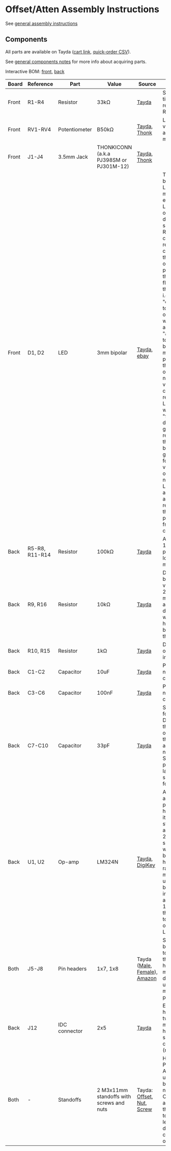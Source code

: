 # Offset/Atten Assembly Instructions

See [general assembly instructions](https://quinnfreedman.github.io/modular/docs/assembly)

## Components

All parts are available on Tayda ([cart link](https://www.taydaelectronics.com/savecartpro/index/savenewquote/qid/87940674120), [quick-order CSV](https://freemodular.org/modules/OffsetAtten/fm_oa_tayda_bom.csv)).

See [general components notes](https://quinnfreedman.github.io/modular/docs/components) for more info about acquiring parts.

Interactive BOM: [front](https://quinnfreedman.github.io/fm-artifacts/OffsetAtten/rng_pcb_front_interactive_bom.html), [back](https://quinnfreedman.github.io/fm-artifacts/OffsetAtten/rng_pcb_back_interactive_bom.html)

| Board | Reference | Part             | Value                                   | Source  | Comment |
| ----- | --------- | ---------------- | --------------------------------------- | ------- | ------- |
| Front | R1-R4     | Resistor         | 33kΩ                                    | [Tayda](https://www.taydaelectronics.com/resistors/1-4w-metal-film-resistors/resistor-33k-ohm-1-4w-1-metal-film-pkg-of-10.html) | Should be ~5/7 times the resistance of RV2 & RV4. |
| Front | RV1-RV4   | Potentiometer    | B50kΩ                                   | [Tayda](https://www.taydaelectronics.com/50k-ohm-linear-taper-potentiometer-d-shaft-pcb-9mm.html), [Thonk](https://www.thonk.co.uk/shop/alpha-9mm-pots-dshaft/) | Linear. Any value is fine, just adjust R1-R4 to match. |
| Front | J1-J4     | 3.5mm Jack       | THONKICONN (a.k.a PJ398SM or PJ301M-12) | [Tayda](https://www.taydaelectronics.com/pj-3001f-3-5-mm-mono-phone-jack.html), [Thonk](https://www.thonk.co.uk/shop/thonkiconn/) | |
| Front | D1, D2    | LED              | 3mm bipolar                             | [Tayda](https://www.taydaelectronics.com/leds/round-leds/3mm-leds/bi-color-led-3mm-red-green.html), [ebay](https://www.ebay.com/itm/133972966618) | This is a bipolar/bi-color LED. That means it is essentially two LEDs wired in opposite directions in the same package. Reversing the connection reverses the colors. When the module is outputting a positive voltage, the current will flow "forwards" through the LED, i.e. the square "cathode" hole towards the top of the module will be negative and the round "anode" hole towards the bottom of the module will be positive. When the module is outputting a negative voltage, the current will be reversed. The LEDs I bought were red in their "forward" direction and green in reverse, so I put them in backwards to get a green light for positive voltages. If you only have normal unipolar LEDs, just solder another led or any diode in reverse across the legs to protect the LED from the reverse current. |
| Back  | R5-R8, R11-R14 | Resistor    | 100kΩ                                   | [Tayda](https://www.taydaelectronics.com/10-x-resistor-100k-ohm-1-4w-1-metal-film-pkg-of-10.html) | Any value 10k-100k is probably fine as long as they all match. |
| Back  | R9, R16   | Resistor         | 10kΩ                                    | [Tayda](https://www.taydaelectronics.com/resistors/1-4w-metal-film-resistors/10-x-resistor-10k-ohm-1-4w-1-metal-film-pkg-of-10.html) | Determines LED brightness. Any value between 220Ω-10kΩ might be appropriate depending on which LEDs you have and how bright you want them. |
| Back  | R10, R15  | Resistor         | 1kΩ                                     | [Tayda](https://www.taydaelectronics.com/resistors/1-4w-metal-film-resistors/10-x-resistor-1k-ohm-1-4w-1-metal-film-pkg-of-10.html) | Determines output impedance |
| Back  | C1-C2     | Capacitor        | 10uF                                    | [Tayda](https://www.taydaelectronics.com/10uf-16v-85c-radial-electrolytic-capacitor.html) | Power supply noise filtering capacitors |
| Back  | C3-C6     | Capacitor        | 100nF                                   | [Tayda](https://www.taydaelectronics.com/a-553-0-1uf-50v-ceramic-disc-capacitor-pkg-of-10.html) | Power supply noise filtering capacitors |
| Back  | C7-C10    | Capacitor        | 33pF                                    | [Tayda](https://www.taydaelectronics.com/capacitors/ceramic-disc-capacitors/10-x-33pf-50v-ceramic-disc-capacitor-pkg-of-10.html) | Stabilizing cap for op-amps. Depending on the model of op-amps used, these probably aren't strictly necessary. Should be proportionally larger if using smaller resistors for R5-R8. |
| Back  | U1, U2    | Op-amp           | LM324N                                  | [Tayda](https://www.taydaelectronics.com/lm324n-lm324-324-low-power-quad-op-amp-ic.html), [DigiKey](https://www.digikey.com/en/products/detail/texas-instruments/LM324N/277627) | Any quad op-amp would probably work here, as long as it follows the standard pinout and can handle 24V power supply. A TL074 would work fine, but it can't handle rail-to-rail inputs, so it might give unexpected behavior if the input or output approaches 12V. To avoid this, use a rail-to-rail-capable op-amp like the LM324. |
| Both  | J5-J8     | Pin headers      | 1x7, 1x8                                | Tayda ([Male](https://www.taydaelectronics.com/40-pin-2-54-mm-single-row-pin-header-strip.html), [Female](https://www.taydaelectronics.com/40-pin-2-54-mm-single-row-female-pin-header.html)), [Amazon](https://www.amazon.com/gp/product/B074HVBTZ4) | Solder the two boards directly together using the male headers or make them detachable using a male/female pair. |
| Back  | J12       | IDC connector    | 2x5                                     | [Tayda](https://www.taydaelectronics.com/10-pin-box-header-connector-2-54mm.html) | Eurorack power header. Can use two rows of male pin headers or a shrouded "box" connector (recommended). |
| Both  | -         | Standoffs        | 2 M3x11mm standoffs with screws and nuts | Tayda: [Offset](https://www.taydaelectronics.com/4844-dup-brass-standoff-spacer-screw-hex-male-m3x12mm-silver.html), [Nut](https://www.taydaelectronics.com/nut-3mm-for-screw-m3.html), [Screw](https://www.taydaelectronics.com/m3-steel-screw-cross-round-head-m3x6mm.html) | Holds the 2 PCBs together. Alternatively, use a long M3 bolt with some nuts on it. Obviously, if you are soldering the boards together the length would be different and could be omitted entirely. |

